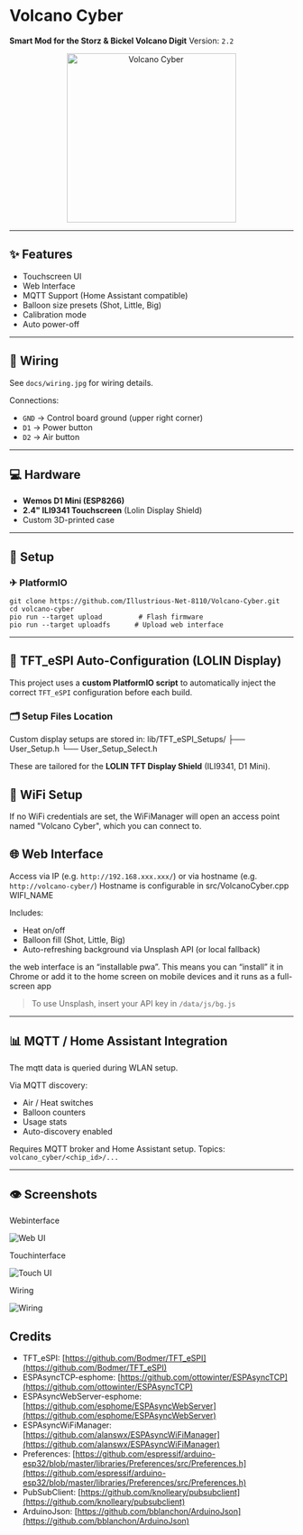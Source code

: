 # Volcano Cyber

**Smart Mod for the Storz & Bickel Volcano Digit**
Version: `2.2`

<p align="center">
  <img src="docs/logo.jpg" alt="Volcano Cyber" width="300"/>
</p>

---

## ✨ Features

* Touchscreen UI
* Web Interface
* MQTT Support (Home Assistant compatible)
* Balloon size presets (Shot, Little, Big)
* Calibration mode
* Auto power-off

---

## 🔌 Wiring

See `docs/wiring.jpg` for wiring details.

Connections:

* `GND` → Control board ground (upper right corner)
* `D1` → Power button 
* `D2` → Air button 

---

## 💻 Hardware

* **Wemos D1 Mini (ESP8266)**
* **2.4" ILI9341 Touchscreen** (Lolin Display Shield)
* Custom 3D-printed case

---

## 🚀 Setup

### ✈ PlatformIO

```
git clone https://github.com/Illustrious-Net-8110/Volcano-Cyber.git
cd volcano-cyber
pio run --target upload         # Flash firmware
pio run --target uploadfs      # Upload web interface
```

---

## 🧠 TFT_eSPI Auto-Configuration (LOLIN Display)

This project uses a **custom PlatformIO script** to automatically inject the correct `TFT_eSPI` configuration before each build.

### 🗂️ Setup Files Location

Custom display setups are stored in:
lib/TFT_eSPI_Setups/
├── User_Setup.h
└── User_Setup_Select.h


These are tailored for the **LOLIN TFT Display Shield** (ILI9341, D1 Mini).

## 📱 WiFi Setup

If no WiFi credentials are set, the WiFiManager will open an access point named "Volcano Cyber", which you can connect to.

## 🌐 Web Interface

Access via IP (e.g. `http://192.168.xxx.xxx/`) or via hostname (e.g. `http://volcano-cyber/`) 
Hostname is configurable in src/VolcanoCyber.cpp WIFI_NAME

Includes:

* Heat on/off
* Balloon fill (Shot, Little, Big)
* Auto-refreshing background via Unsplash API (or local fallback)

the web interface is an “installable pwa”. This means you can “install” it in Chrome or add it to the home screen on mobile devices and it runs as a full-screen app

> To use Unsplash, insert your API key in `/data/js/bg.js`

---

## 📊 MQTT / Home Assistant Integration

The mqtt data is queried during WLAN setup.

Via MQTT discovery:

* Air / Heat switches
* Balloon counters
* Usage stats
* Auto-discovery enabled

Requires MQTT broker and Home Assistant setup.
Topics: `volcano_cyber/<chip_id>/...`

---

## 👁️ Screenshots

Webinterface

![Web UI](docs/web.png)

Touchinterface

![Touch UI](docs/touch.png)

Wiring

![Wiring](docs/wiring.jpg)

## Credits

* TFT_eSPI: [https://github.com/Bodmer/TFT_eSPI](https://github.com/Bodmer/TFT_eSPI)
* ESPAsyncTCP-esphome: [https://github.com/ottowinter/ESPAsyncTCP](https://github.com/ottowinter/ESPAsyncTCP)
* ESPAsyncWebServer-esphome: [https://github.com/esphome/ESPAsyncWebServer](https://github.com/esphome/ESPAsyncWebServer)
* ESPAsyncWiFiManager: [https://github.com/alanswx/ESPAsyncWiFiManager](https://github.com/alanswx/ESPAsyncWiFiManager)
* Preferences: [https://github.com/espressif/arduino-esp32/blob/master/libraries/Preferences/src/Preferences.h](https://github.com/espressif/arduino-esp32/blob/master/libraries/Preferences/src/Preferences.h)
* PubSubClient: [https://github.com/knolleary/pubsubclient](https://github.com/knolleary/pubsubclient)
* ArduinoJson: [https://github.com/bblanchon/ArduinoJson](https://github.com/bblanchon/ArduinoJson)
